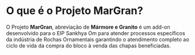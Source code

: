 # O que é o Projeto MarGran?

O Projeto **MarGran**, abreviação de **Mármore e Granito** é um add-on desenvolvido para o EIP Sankhya Om para atender processos específicos da indústria de Rochas Ornamentais garantindo o atendimento completo ao ciclo de vida da compra do bloco à venda das chapas beneficiadas.

